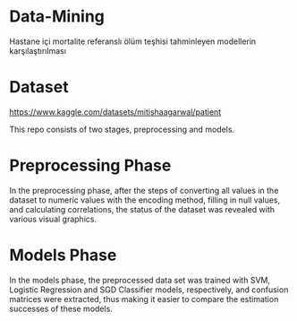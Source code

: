 # Data-Mining
Hastane içi mortalite referanslı ölüm teşhisi tahminleyen modellerin karşılaştırılması
# Dataset
https://www.kaggle.com/datasets/mitishaagarwal/patient

This repo consists of two stages, preprocessing and models.
# Preprocessing Phase
In the preprocessing phase, after the steps of converting all values in the dataset to numeric values with the encoding method, filling in null values, and calculating correlations, the status of the dataset was revealed with various visual graphics.

# Models Phase
In the models phase, the preprocessed data set was trained with SVM, Logistic Regression and SGD Classifier models, respectively, and confusion matrices were extracted, thus making it easier to compare the estimation successes of these models.
